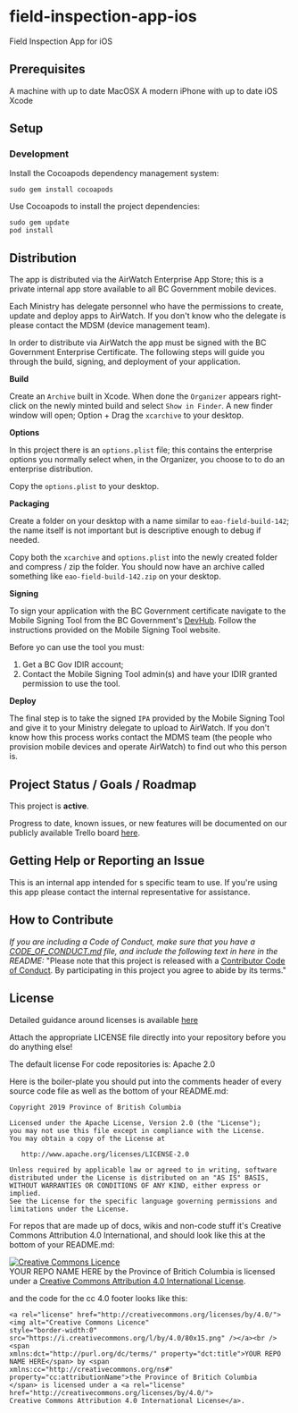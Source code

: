 # field-inspection-app-ios
Field Inspection App for iOS

## Prerequisites

A machine with up to date MacOSX
A modern iPhone with up to date iOS
Xcode

## Setup

### Development

Install the Cocoapods dependency management system:

```console
sudo gem install cocoapods
```

Use Cocoapods to install the project dependencies:

```console
sudo gem update
pod install
```

## Distribution

The app is distributed via the AirWatch Enterprise App Store; this is a private internal app store available to all BC Government mobile devices.

Each Ministry has delegate personnel who have the permissions to create, update and deploy apps to AirWatch. If you don't know who the delegate is please contact the MDSM (device management team).

In order to distribute via AirWatch the app must be signed with the BC Government Enterprise Certificate. The following steps will guide you through the build, signing, and deployment of your application.

__Build__

Create an `Archive` built in Xcode. When done the `Organizer` appears right-click on the newly minted build and select `Show in Finder`. A new finder window will open; Option + Drag the `xcarchive` to your desktop.

__Options__

In this project there is an `options.plist` file; this contains the enterprise options you normally select when, in the Organizer, you choose to to do an enterprise distribution.

Copy the `options.plist` to your desktop.

__Packaging__

Create a folder on your desktop with a name similar to `eao-field-build-142`; the name itself is not important but is descriptive enough to debug if needed.

Copy both the `xcarchive` and `options.plist` into the newly created folder and compress / zip the folder. You should now have an archive called something like `eao-field-build-142.zip` on your desktop.

__Signing__

To sign your application with the BC Government certificate navigate to the Mobile Signing Tool from the BC Government's [DevHub](https://developer.gov.bc.ca/?q=mobile). Follow the instructions provided on the Mobile Signing Tool website.

Before yo can use the tool you must:
1. Get a BC Gov IDIR account;
2. Contact the Mobile Signing Tool admin(s) and have your IDIR granted permission to use the tool.

__Deploy__

The final step is to take the signed `IPA` provided by the Mobile Signing Tool and give it to your Ministry delegate to upload to AirWatch. If you don't know how this process works contact the MDMS team (the people who provision mobile devices and operate AirWatch) to find out who this person is.

## Project Status / Goals / Roadmap

This project is **active**.

Progress to date, known issues, or new features will be documented on our publicly available Trello board [here](https://trello.com/b/HGJpxQdS/mobile-pathfinder).

## Getting Help or Reporting an Issue

This is an internal app intended for s specific team to use. If you're using this app please contact the internal representative for assistance.

## How to Contribute

_If you are including a Code of Conduct, make sure that you have a [CODE_OF_CONDUCT.md](SAMPLE-CODE_OF_CONDUCT.md) file, and include the following text in here in the README:_
"Please note that this project is released with a [Contributor Code of Conduct](CODE_OF_CONDUCT.md). By participating in this project you agree to abide by its terms."

## License

Detailed guidance around licenses is available
[here](/BC-Open-Source-Development-Employee-Guide/Licenses.md)

Attach the appropriate LICENSE file directly into your repository before you do anything else!

The default license For code repositories is: Apache 2.0

Here is the boiler-plate you should put into the comments header of every source code file as well as the bottom of your README.md:

    Copyright 2019 Province of British Columbia

    Licensed under the Apache License, Version 2.0 (the "License");
    you may not use this file except in compliance with the License.
    You may obtain a copy of the License at

       http://www.apache.org/licenses/LICENSE-2.0

    Unless required by applicable law or agreed to in writing, software
    distributed under the License is distributed on an "AS IS" BASIS,
    WITHOUT WARRANTIES OR CONDITIONS OF ANY KIND, either express or implied.
    See the License for the specific language governing permissions and
    limitations under the License.

For repos that are made up of docs, wikis and non-code stuff it's Creative Commons Attribution 4.0 International, and should look like this at the bottom of your README.md:

<a rel="license" href="http://creativecommons.org/licenses/by/4.0/"><img alt="Creative Commons Licence" style="border-width:0" src="https://i.creativecommons.org/l/by/4.0/80x15.png" /></a><br /><span xmlns:dct="http://purl.org/dc/terms/" property="dct:title">YOUR REPO NAME HERE</span> by <span xmlns:cc="http://creativecommons.org/ns#" property="cc:attributionName">the Province of Britich Columbia</span> is licensed under a <a rel="license" href="http://creativecommons.org/licenses/by/4.0/">Creative Commons Attribution 4.0 International License</a>.

and the code for the cc 4.0 footer looks like this:

    <a rel="license" href="http://creativecommons.org/licenses/by/4.0/"><img alt="Creative Commons Licence"
    style="border-width:0" src="https://i.creativecommons.org/l/by/4.0/80x15.png" /></a><br /><span
    xmlns:dct="http://purl.org/dc/terms/" property="dct:title">YOUR REPO NAME HERE</span> by <span
    xmlns:cc="http://creativecommons.org/ns#" property="cc:attributionName">the Province of Britich Columbia
    </span> is licensed under a <a rel="license" href="http://creativecommons.org/licenses/by/4.0/">
    Creative Commons Attribution 4.0 International License</a>.

[export-xcarchive]: https://github.com/bcdevops/mobile-cicd-api/raw/develop/doc/images/export-xcarchive.gif 'Prepare & Export xcarchive'


